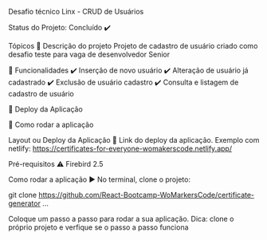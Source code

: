 Desafio técnico Linx - CRUD de Usuários
       
Status do Projeto: Concluído ✔️

Tópicos
🔹 Descrição do projeto
Projeto de cadastro de usuário criado como desafio teste para vaga de desenvolvedor Senior

🔹 Funcionalidades
✔️ Inserção de novo usuário
✔️ Alteração de usuário já cadastrado
✔️ Exclusão de usuário cadastro
✔️ Consulta e listagem de cadastro de usuário

🔹 Deploy da Aplicação

🔹 Como rodar a aplicação

Layout ou Deploy da Aplicação 💨
Link do deploy da aplicação. Exemplo com netlify: https://certificates-for-everyone-womakerscode.netlify.app/


Pré-requisitos
⚠️ Firebird 2.5

Como rodar a aplicação ▶️
No terminal, clone o projeto:

git clone https://github.com/React-Bootcamp-WoMarkersCode/certificate-generator
...

Coloque um passo a passo para rodar a sua aplicação. Dica: clone o próprio projeto e verfique se o passo a passo funciona
